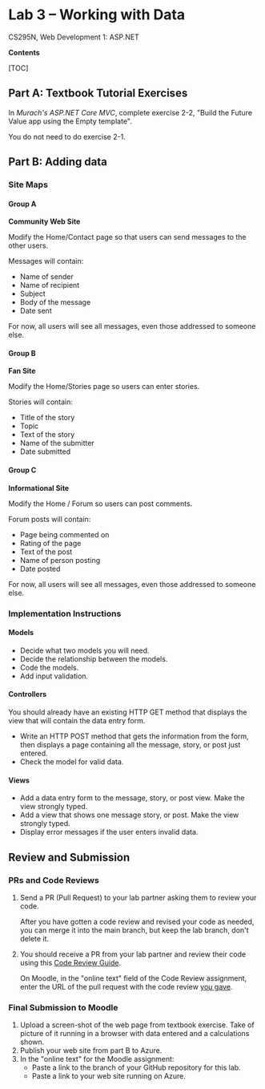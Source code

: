 # Lab 3 – Working with Data
 CS295N, Web Development 1: ASP.NET

**Contents**

[TOC]

## Part A: Textbook Tutorial Exercises

In *Murach's ASP.NET Core MVC*, complete exercise 2-2, "Build the Future Value app using the Empty template". 

You do not need to do exercise 2-1. 



## Part B: Adding data



### Site Maps

#### Group A

**Community Web Site**

Modify the Home/Contact page so that users can send messages to the other users.

Messages will contain:

- Name of sender
- Name of recipient
- Subject
- Body of the message
- Date sent

For now, all users will see all messages, even those addressed to someone else.



#### Group B

**Fan Site**

Modify the Home/Stories page so users can enter stories.

Stories will contain:

- Title of the story
- Topic
- Text of the story
- Name of the submitter
- Date submitted



#### Group C

**Informational Site**

Modify the Home / Forum so users can post comments.

Forum posts will contain:

- Page being commented on
- Rating of the page
- Text of the post
- Name of person posting
- Date posted

For now, all users will see all messages, even those addressed to someone else.

### Implementation Instructions

#### Models

- Decide what two models you will need.
- Decide the relationship between the models.
- Code the models.
- Add input validation.

#### Controllers

You should already have an existing HTTP GET method that displays the view that will contain the data entry form.

- Write an HTTP POST method that gets the information from the form, then displays a page containing all the message, story, or post just entered.
- Check the model for valid data.

#### Views

- Add a data entry form to the message, story, or post view. Make the view strongly typed.
- Add a view that shows one message story, or post. Make the view strongly typed.
- Display error messages if the user enters invalid data.



## Review and Submission

### PRs and Code Reviews

1. Send a PR (Pull Request) to your lab partner asking them to review your code. 

   After you have gotten a code review and revised your code as needed, you can merge it into the main branch, but keep the lab branch, don't delete it.

2. You should receive a PR from your lab partner and review their code using this [Code Review Guide](../CodeReviewGuide.html).

   On Moodle, in the "online text" field of the Code Review assignment, enter the URL of the pull request with the code review <u>you gave</u>.

### Final Submission to Moodle

1.  Upload a screen-shot of the web page from textbook exercise. Take of picture of it running in a browser with data entered and a calculations shown.
2.  Publish your web site from part B to Azure.
3.  In the "online text" for the Moodle assignment:
    - Paste a link to the branch of your GitHub repository for this lab.
    - Paste a link to your web site running on Azure.